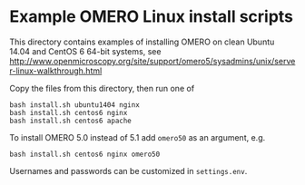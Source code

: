 Example OMERO Linux install scripts
===================================

This directory contains examples of installing OMERO on clean Ubuntu 14.04 and CentOS 6 64-bit systems, see http://www.openmicroscopy.org/site/support/omero5/sysadmins/unix/server-linux-walkthrough.html

Copy the files from this directory, then run one of

    bash install.sh ubuntu1404 nginx
    bash install.sh centos6 nginx
    bash install.sh centos6 apache

To install OMERO 5.0 instead of 5.1 add `omero50` as an argument, e.g.

    bash install.sh centos6 nginx omero50

Usernames and passwords can be customized in `settings.env`.

